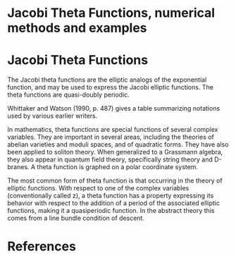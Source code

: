 # Jacobi Theta Functions, numerical methods and examples

<!-- No auto-Table of Contents support! -->

# Jacobi Theta Functions

The Jacobi theta functions are the elliptic analogs of the exponential function, and may be used to express the Jacobi elliptic functions. The theta functions are quasi-doubly periodic. 

Whittaker and Watson (1990, p. 487) gives a table summarizing notations used by various earlier writers.


In mathematics, theta functions are special functions of several complex variables. They are important in several areas, including the theories of abelian varieties and moduli spaces, and of quadratic forms. They have also been applied to soliton theory. When generalized to a Grassmann algebra, they also appear in quantum field theory, specifically string theory and D-branes. A theta function is graphed on a polar coordinate system.

The most common form of theta function is that occurring in the theory of elliptic functions. With respect to one of the complex variables (conventionally called z), a theta function has a property expressing its behavior with respect to the addition of a period of the associated elliptic functions, making it a quasiperiodic function. In the abstract theory this comes from a line bundle condition of descent.

# References
